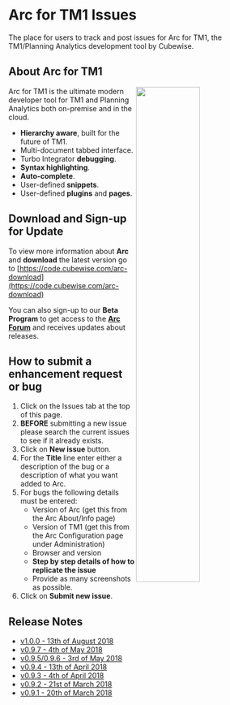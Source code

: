 # Arc for TM1 Issues
The place for users to track and post issues for Arc for TM1, the TM1/Planning Analytics development tool by Cubewise.

## About Arc for TM1
<img align="right" width="50%" src="https://static1.squarespace.com/static/5268c662e4b0269256614e9a/t/5ab047476d2a73ff3a99a5fc/1521502030061/arc-logo.png?format=1000w" />

Arc for TM1 is the ultimate modern developer tool for TM1 and Planning Analytics both on-premise and in the cloud. 
  
* **Hierarchy aware**, built for the future of TM1.
* Multi-document tabbed interface.
* Turbo Integrator **debugging**.
* **Syntax highlighting**.
* **Auto-complete**.
* User-defined **snippets**.
* User-defined **plugins** and **pages**.

## Download and Sign-up for Update
To view more information about **Arc** and **download** the latest version go to [https://code.cubewise.com/arc-download](https://code.cubewise.com/arc-download)

You can also sign-up to our **Beta Program** to get access to the [**Arc Forum**](https://forum.cubewise.com/c/arc) and receives updates about releases.
    
## How to submit a enhancement request or bug
1. Click on the Issues tab at the top of this page.
1. **BEFORE** submitting a new issue please search the current issues to see if it already exists.
1. Click on **New issue** button.
1. For the **Title** line enter either a description of the bug or a description of what you want added to Arc.
1. For bugs the following details must be entered: 
    * Version of Arc (get this from the Arc About/Info page)
    * Version of TM1 (get this from the Arc Configuration page under Administration)
    * Browser and version
    * **Step by step details of how to replicate the issue**
    * Provide as many screenshots as possible.
1. Click on **Submit new issue**.

## Release Notes
* [v1.0.0 - 13th of August 2018](releases/v1.0.0.md)
* [v0.9.7 - 4th of May 2018](releases/v0.9.7.md)
* [v0.9.5/0.9.6 - 3rd of May 2018](releases/v0.9.5.md)
* [v0.9.4 - 13th of April 2018](releases/v0.9.4.md)
* [v0.9.3 - 4th of April 2018](releases/v0.9.3.md)
* [v0.9.2 - 21st of March 2018](releases/v0.9.2.md)
* [v0.9.1 - 20th of March 2018](releases/v0.9.1.md)


